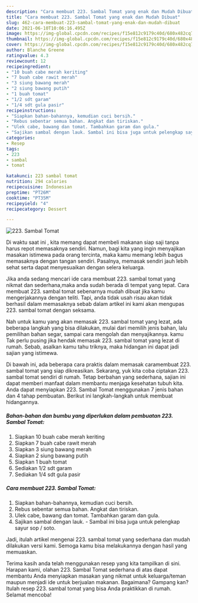 ```yaml
---
description: "Cara membuat 223. Sambal Tomat yang enak dan Mudah Dibuat"
title: "Cara membuat 223. Sambal Tomat yang enak dan Mudah Dibuat"
slug: 462-cara-membuat-223-sambal-tomat-yang-enak-dan-mudah-dibuat
date: 2021-06-10T10:06:16.495Z
image: https://img-global.cpcdn.com/recipes/f15e812c9179c40d/680x482cq70/223-sambal-tomat-foto-resep-utama.jpg
thumbnail: https://img-global.cpcdn.com/recipes/f15e812c9179c40d/680x482cq70/223-sambal-tomat-foto-resep-utama.jpg
cover: https://img-global.cpcdn.com/recipes/f15e812c9179c40d/680x482cq70/223-sambal-tomat-foto-resep-utama.jpg
author: Blanche Greene
ratingvalue: 4.3
reviewcount: 12
recipeingredient:
- "10 buah cabe merah keriting"
- "7 buah cabe rawit merah"
- "3 siung bawang merah"
- "2 siung bawang putih"
- "1 buah tomat"
- "1/2 sdt garam"
- "1/4 sdt gula pasir"
recipeinstructions:
- "Siapkan bahan-bahannya, kemudian cuci bersih."
- "Rebus sebentar semua bahan. Angkat dan tiriskan."
- "Ulek cabe, bawang dan tomat. Tambahkan garam dan gula."
- "Sajikan sambal dengan lauk. Sambal ini bisa juga untuk pelengkap sayur sop / soto."
categories:
- Resep
tags:
- 223
- sambal
- tomat

katakunci: 223 sambal tomat 
nutrition: 294 calories
recipecuisine: Indonesian
preptime: "PT26M"
cooktime: "PT35M"
recipeyield: "4"
recipecategory: Dessert

---
```



![223. Sambal Tomat](https://img-global.cpcdn.com/recipes/f15e812c9179c40d/680x482cq70/223-sambal-tomat-foto-resep-utama.jpg)

Di waktu  saat ini , kita memang dapat membeli makanan siap saji tanpa harus repot memasaknya sendiri. Namun, bagi kita yang ingin menyajikan masakan istimewa pada orang tercinta, maka kamu memang lebih bagus memasaknya dengan tangan sendiri. Pasalnya, memasak sendiri jauh lebih sehat serta dapat menyesuaikan dengan selera keluarga.

Jika anda sedang mencari ide cara membuat 223. sambal tomat yang nikmat dan sederhana,maka anda sudah berada di tempat yang tepat. Cara membuat 223. sambal tomat  sebenarnya mudah dibuat jika kamu mengerjakannya dengan teliti. Tapi, anda tidak usah risau akan tidak berhasil dalam memasaknya 
sebab dalam artikel ini kami akan mengupas 223. sambal tomat dengan seksama.  



Nah untuk kamu yang akan memasak 223. sambal tomat yang lezat, ada beberapa langkah yang bisa dilakukan, mulai dari memilih jenis bahan, lalu pemilihan bahan segar, sampai cara mengolah dan menyajikannya. kamu Tak perlu pusing jika hendak memasak 223. sambal tomat yang lezat di rumah. Sebab, asalkan kamu  tahu triknya, maka hidangan ini dapat jadi sajian yang istimewa.

Di bawah ini, ada beberapa cara praktis  dalam memasak caramembuat 223. sambal tomat yang siap dikreasikan. Sekarang, yuk kita coba ciptakan 223. sambal tomat sendiri di rumah. Tetap berbahan yang sederhana, sajian ini dapat memberi manfaat dalam membantu menjaga kesehatan tubuh kita. Anda dapat menyiapkan 223. Sambal Tomat menggunakan 7 jenis bahan dan 4 tahap pembuatan. Berikut ini langkah-langkah untuk membuat hidangannya.

<!--inarticleads1-->

##### Bahan-bahan dan bumbu yang diperlukan dalam pembuatan 223. Sambal Tomat:

1. Siapkan 10 buah cabe merah keriting
1. Siapkan 7 buah cabe rawit merah
1. Siapkan 3 siung bawang merah
1. Siapkan 2 siung bawang putih
1. Siapkan 1 buah tomat
1. Sediakan 1/2 sdt garam
1. Sediakan 1/4 sdt gula pasir




<!--inarticleads2-->

##### Cara membuat 223. Sambal Tomat:

1. Siapkan bahan-bahannya, kemudian cuci bersih.
1. Rebus sebentar semua bahan. Angkat dan tiriskan.
1. Ulek cabe, bawang dan tomat. Tambahkan garam dan gula.
1. Sajikan sambal dengan lauk. - Sambal ini bisa juga untuk pelengkap sayur sop / soto.




Jadi, itulah artikel mengenai  223. sambal tomat  yang sederhana dan mudah dilakukan versi kami. Semoga kamu bisa melakukannya dengan hasil yang memuaskan. 

Terima kasih anda telah menggunakan resep yang kita tampilkan di sini. Harapan kami, olahan  223. Sambal Tomat sederhana di atas dapat membantu Anda menyiapkan masakan yang nikmat untuk keluarga/teman maupun menjadi ide untuk berjualan makanan. Bagaimana? Gampang kan? Itulah resep 223. sambal tomat yang bisa Anda praktikkan di rumah. Selamat mencoba!

